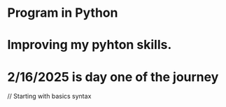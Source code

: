 # Program in Python
# Improving my pyhton skills. 
# 2/16/2025 is day one of the journey 
// Starting with basics syntax 
